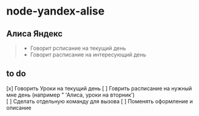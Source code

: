 # node-yandex-alise
## Алиса Яндекс

> * Говорит рсписание на текущий день
> * Говорит расписание на интересующий день

## to do

 [x] Говорить Уроки на текущий день
 [ ] Говрить расписание на нужный мне день (например " 'Алиса, уроки на вторник')  
 [ ] Сделать отдельную команду для вызова
 [ ] Поменять оформление и описание
